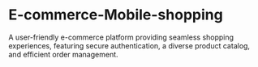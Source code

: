 # E-commerce-Mobile-shopping
A user-friendly e-commerce platform providing seamless shopping experiences, featuring secure authentication, a diverse product catalog, and efficient order management.
